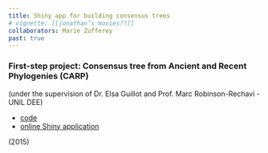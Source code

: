 ```yaml
---
title: Shiny app for building consensus trees
# vignette: [[jonathan’s movies??]]
collaborators: Marie Zufferey
past: true
---
```


### First-step project: Consensus tree from Ancient and Recent Phylogenies (CARP) 

(under the supervision of Dr. Elsa Guillot and Prof. Marc Robinson-Rechavi - UNIL DEE)

<!-- - [report](/documents/) -->
- [code](https://github.com/mzuer/CARPnTrees)
- [online Shiny application]( https://carpntrees.shinyapps.io/shinyapp)

(2015)
